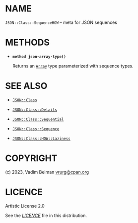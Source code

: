 # NAME

`JSON::Class::SequenceHOW` – meta for JSON sequences

# METHODS

  - **`method json-array-type()`**
    
    Returns an [`Array`](https://docs.raku.org/type/Array) type parameterized with sequence types.

# SEE ALSO

  - [`JSON::Class`](../Class.md)

  - [`JSON::Class::Details`](Details.md)

  - [`JSON::Class::Sequential`](Sequential.md)

  - [`JSON::Class::Sequence`](Sequence.md)

  - [`JSON::Class::HOW::Laziness`](HOW/Laziness.md)

# COPYRIGHT

(c) 2023, Vadim Belman <vrurg@cpan.org>

# LICENCE

Artistic License 2.0

See the [*LICENCE*](../../../../LICENCE) file in this distribution.
